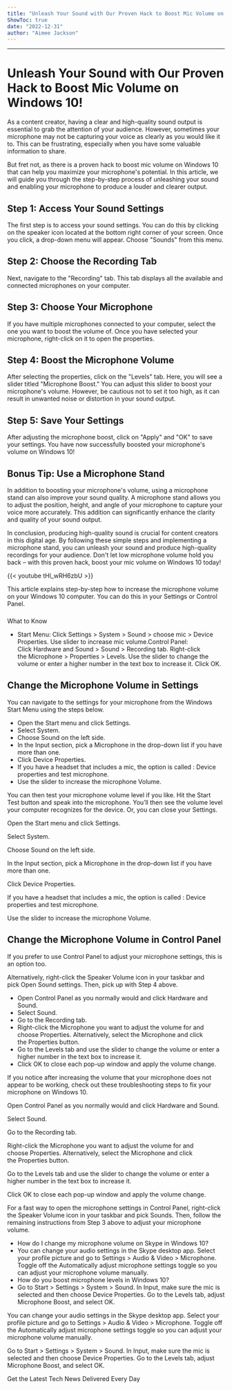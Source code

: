 ```yaml
---
title: "Unleash Your Sound with Our Proven Hack to Boost Mic Volume on Windows 10!"
ShowToc: true 
date: "2022-12-31"
author: "Aimee Jackson"
---
```

*****
# Unleash Your Sound with Our Proven Hack to Boost Mic Volume on Windows 10!

As a content creator, having a clear and high-quality sound output is essential to grab the attention of your audience. However, sometimes your microphone may not be capturing your voice as clearly as you would like it to. This can be frustrating, especially when you have some valuable information to share.

But fret not, as there is a proven hack to boost mic volume on Windows 10 that can help you maximize your microphone's potential. In this article, we will guide you through the step-by-step process of unleashing your sound and enabling your microphone to produce a louder and clearer output.

## Step 1: Access Your Sound Settings

The first step is to access your sound settings. You can do this by clicking on the speaker icon located at the bottom right corner of your screen. Once you click, a drop-down menu will appear. Choose "Sounds" from this menu.

## Step 2: Choose the Recording Tab

Next, navigate to the "Recording" tab. This tab displays all the available and connected microphones on your computer.

## Step 3: Choose Your Microphone

If you have multiple microphones connected to your computer, select the one you want to boost the volume of. Once you have selected your microphone, right-click on it to open the properties.

## Step 4: Boost the Microphone Volume

After selecting the properties, click on the "Levels" tab. Here, you will see a slider titled "Microphone Boost." You can adjust this slider to boost your microphone's volume. However, be cautious not to set it too high, as it can result in unwanted noise or distortion in your sound output.

## Step 5: Save Your Settings

After adjusting the microphone boost, click on "Apply" and "OK" to save your settings. You have now successfully boosted your microphone's volume on Windows 10!

## Bonus Tip: Use a Microphone Stand

In addition to boosting your microphone's volume, using a microphone stand can also improve your sound quality. A microphone stand allows you to adjust the position, height, and angle of your microphone to capture your voice more accurately. This addition can significantly enhance the clarity and quality of your sound output.

In conclusion, producing high-quality sound is crucial for content creators in this digital age. By following these simple steps and implementing a microphone stand, you can unleash your sound and produce high-quality recordings for your audience. Don't let low microphone volume hold you back – with this proven hack, boost your mic volume on Windows 10 today!

{{< youtube tHl_wRH6zbU >}} 




This article explains step-by-step how to increase the microphone volume on your Windows 10 computer. You can do this in your Settings or Control Panel.

 
### 
What to Know
 
- Start Menu: Click Settings > System > Sound > choose mic > Device Properties. Use slider to increase mic volume.Control Panel: Click Hardware and Sound > Sound > Recording tab. Right-click the Microphone > Properties > Levels. Use the slider to change the volume or enter a higher number in the text box to increase it. Click OK.

 
##   Change the Microphone Volume in Settings  
 

You can navigate to the settings for your microphone from the Windows Start Menu using the steps below.

 
- Open the Start menu and click Settings.
 - Select System.
 - Choose Sound on the left side.
 - In the Input section, pick a Microphone in the drop-down list if you have more than one.
 - Click Device Properties.
 - If you have a headset that includes a mic, the option is called : Device properties and test microphone.
 - Use the slider to increase the microphone Volume.

 

You can then test your microphone volume level if you like. Hit the Start Test button and speak into the microphone. You’ll then see the volume level your computer recognizes for the device. Or, you can close your Settings.

 

Open the Start menu and click Settings.

 

Select System.

 

Choose Sound on the left side.

 

In the Input section, pick a Microphone in the drop-down list if you have more than one. 

 

Click Device Properties.

 
If you have a headset that includes a mic, the option is called : Device properties and test microphone.
 

Use the slider to increase the microphone Volume.

 
##   Change the Microphone Volume in Control Panel  
 

If you prefer to use Control Panel to adjust your microphone settings, this is an option too. 

 
Alternatively, right-click the Speaker Volume icon in your taskbar and pick Open Sound settings. Then, pick up with Step 4 above.
 
- Open Control Panel as you normally would and click Hardware and Sound.
 - Select Sound.
 - Go to the Recording tab.
 - Right-click the Microphone you want to adjust the volume for and choose Properties. Alternatively, select the Microphone and click the Properties button.
 - Go to the Levels tab and use the slider to change the volume or enter a higher number in the text box to increase it.
 - Click OK to close each pop-up window and apply the volume change.

 

If you notice after increasing the volume that your microphone does not appear to be working, check out these troubleshooting steps to fix your microphone on Windows 10.

 

Open Control Panel as you normally would and click Hardware and Sound.

 

Select Sound. 

 

Go to the Recording tab.

 

Right-click the Microphone you want to adjust the volume for and choose Properties. Alternatively, select the Microphone and click the Properties button.

 

Go to the Levels tab and use the slider to change the volume or enter a higher number in the text box to increase it.

 

Click OK to close each pop-up window and apply the volume change.

 
For a fast way to open the microphone settings in Control Panel, right-click the Speaker Volume icon in your taskbar and pick Sounds. Then, follow the remaining instructions from Step 3 above to adjust your microphone volume.
 
- How do I change my microphone volume on Skype in Windows 10?
 - You can change your audio settings in the Skype desktop app. Select your profile picture and go to Settings > Audio & Video > Microphone. Toggle off the Automatically adjust microphone settings toggle so you can adjust your microphone volume manually.
 - How do you boost microphone levels in Windows 10?
 - Go to Start > Settings > System > Sound. In Input, make sure the mic is selected and then choose Device Properties. Go to the Levels tab, adjust Microphone Boost, and select OK.

 
You can change your audio settings in the Skype desktop app. Select your profile picture and go to Settings > Audio & Video > Microphone. Toggle off the Automatically adjust microphone settings toggle so you can adjust your microphone volume manually. 
 
Go to Start > Settings > System > Sound. In Input, make sure the mic is selected and then choose Device Properties. Go to the Levels tab, adjust Microphone Boost, and select OK.
 

Get the Latest Tech News Delivered Every Day




